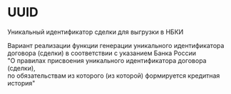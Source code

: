 # UUID
 Уникальный идентификатор сделки для выгрузки в  НБКИ

Вариант реализации функции генерации уникального идентификатора       
договора (сделки)  в соответствии с указанием Банка России            
"О правилах присвоения уникального идентификатора договора (сделки),  
по обязательствам из которого (из которой) формируется кредитная      
история"                                                              


